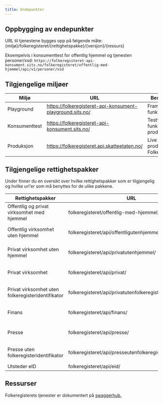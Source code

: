 ```yaml
---
title: Endepunkter
---
```


## Oppbygging av endepunkter
URL til tjenestene bygges opp på følgende måte: 
{miljø}/folkeregisteret/{rettighetspakke}/{versjon}/{ressurs}

Eksempelvis i konsumenttest for offentlig hjemmel og tjenesten personer/xsd:
`https://folkeregisteret-api-konsument.sits.no/folkeregisteret/offentlig-med-hjemmel/api/v1/personer/xsd `

## Tilgjengelige miljøer


| Miljø | URL | Beskrivelse |
|----------|-----------------------------------------------------------|----------|
|Playground| https://folkeregisteret-api-konsument-playground.sits.no/ | Framtidig funksjonalitet |
|Konsumenttest| https://folkeregisteret-api-konsument.sits.no/ | Testversjon av funksjonalitet i produksjon |
|Produksjon| https://folkeregisteret.api.skatteetaten.no/ | Live produksjon av Folkeregisteret |

## Tilgjengelige  rettighetspakker

Under finner du en oversikt over hvilke rettighetspakker som er tilgjengelig og hvilke url'er som må benyttes for de ulike pakkene.


| Rettighetspakker | URL | Scope | Swaggerhub |
|--------------------------------------|------------------------------------------|---------------------------------------------------------|-----------------------------------------|
|Offentlig og privat virksomhet med hjemmel|folkeregisteret/offentlig-med-hjemmel/api/|folkeregister:deling/offentligmedhjemmel|[OpenAPI Specification swaggerhub](https://app.swaggerhub.com/apis/skatteetaten/Folkeregisteret_Offentlig_med_hjemmel/)|
|Offentlig virksomhet uten hjemmel|folkeregisteret/api/offentligutenhjemmel/|folkeregister:deling/offentligutenhjemmel|[OpenAPI Specification swaggerhub](https://app.swaggerhub.com/apis/skatteetaten/Folkeregisteret_lesemodell_uten_taushetsbelagt-off/)|
|Privat virksomhet uten hjemmel| folkeregisteret/api/privatutenhjemmel/|folkeregister:deling/privatutenhjemmel|[OpenAPI Specification swaggerhub](https://app.swaggerhub.com/apis/skatteetaten/Folkeregisteret_lesemodell_uten_taushetsbelagt/)|
|Privat virksomhet|folkeregisteret/api/privat/|folkeregister:deling/privat|[OpenAPI Specification swaggerhub](https://app.swaggerhub.com/apis/skatteetaten/Folkeregisteret_lesemodell_uten_taushetsbelagt/)|
|Privat virksomhet uten folkeregisteridentifikator| folkeregisteret/api/privatutenfolkeregisteridentifikator/| folkeregister:deling/privatutenfolkeregisteridentifikator| [OpenAPI Specification swaggerhub](https://app.swaggerhub.com/apis/skatteetaten/Folkeregisteret_lesemodell_uten_taushetsbelagt/)|
|Finans|folkeregisteret/api/finans/|folkeregister:deling/finans|[OpenAPI Specification swaggerhub](https://app.swaggerhub.com/apis/skatteetaten/Folkeregisteret_lesemodell_begrenset_taushetsbelagt/)|
|Presse|folkeregisteret/api/presse/|folkeregister:deling/presse|[OpenAPI Specification swaggerhub](https://app.swaggerhub.com/apis/skatteetaten/Folkeregisteret_lesemodell_uten_taushetsbelagt/)|
|Presse uten folkeregisteridentifikator|folkeregisteret/api/presseutenfolkeregisteridentifikator/|folkeregister:deling/presseutenfolkeregisteridentifikator|[OpenAPI Specification swaggerhub](https://app.swaggerhub.com/apis/skatteetaten/Folkeregisteret_lesemodell_uten_taushetsbelagt/)|
|Utsteder eID | folkeregisteret/api/eid/|folkeregister:deling/utstedereid| |
## Ressurser

Folkeregisterets tjenester er dokumentert på [swaggerhub.](https://app.swaggerhub.com/organizations/skatteetaten) 


